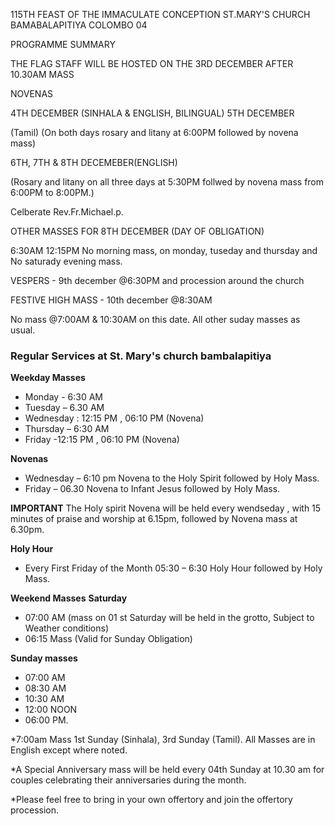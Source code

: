115TH FEAST OF THE IMMACULATE CONCEPTION 
ST.MARY'S CHURCH BAMABALAPITIYA 
COLOMBO 04

PROGRAMME SUMMARY 

THE FLAG STAFF WILL BE HOSTED ON THE 3RD DECEMBER AFTER 10.30AM MASS 

NOVENAS

4TH DECEMBER (SINHALA & ENGLISH, BILINGUAL)
5TH DECEMBER 

(Tamil)
(On both days rosary and litany at 6:00PM followed by novena mass)

6TH, 7TH & 8TH DECEMEBER(ENGLISH)

(Rosary and litany on all three days at 5:30PM follwed by novena mass from 6:00PM to 8:00PM.)

Celberate Rev.Fr.Michael.p. 

OTHER MASSES FOR 8TH DECEMBER (DAY OF OBLIGATION)

6:30AM 
12:15PM 
No morning mass, on monday, tuseday and thursday and No saturady evening mass.

VESPERS - 9th december @6:30PM and procession around the church

FESTIVE HIGH MASS - 10th december @8:30AM 

No mass @7:00AM & 10:30AM on this date. All other suday masses as usual.

### Regular Services at St. Mary's church bambalapitiya 

**Weekday Masses**
* Monday - 6:30 AM
* Tuesday – 6.30 AM
* Wednesday : 12:15 PM , 06:10 PM (Novena)
* Thursday – 6:30 AM
* Friday -12:15 PM , 06:10 PM (Novena)

**Novenas**

* Wednesday – 6:10 pm Novena to the Holy Spirit followed by Holy Mass.
* Friday – 06.30 Novena to Infant Jesus followed by Holy Mass.


 **IMPORTANT**
The Holy spirit Novena will be held every wendseday , with 15 minutes of praise and worship at 6.15pm, followed by Novena  mass at 6.30pm.

**Holy Hour** 

* Every First Friday of the Month 05:30 – 6:30 Holy Hour followed by Holy Mass.

**Weekend Masses**
**Saturday**

* 07:00 AM (mass on 01 st Saturday will be held in the grotto, Subject to Weather conditions)
* 06:15 Mass (Valid for Sunday Obligation)

**Sunday masses**

* 07:00 AM
* 08:30 AM
* 10:30 AM
* 12:00 NOON
* 06:00 PM.

*7:00am Mass 1st Sunday (Sinhala), 3rd Sunday (Tamil). All Masses are in English except where noted. 

*A Special Anniversary mass will be held every 04th Sunday at 10.30 am for couples celebrating their anniversaries during the month.

*Please feel free to bring in your own  offertory and join the offertory procession.



